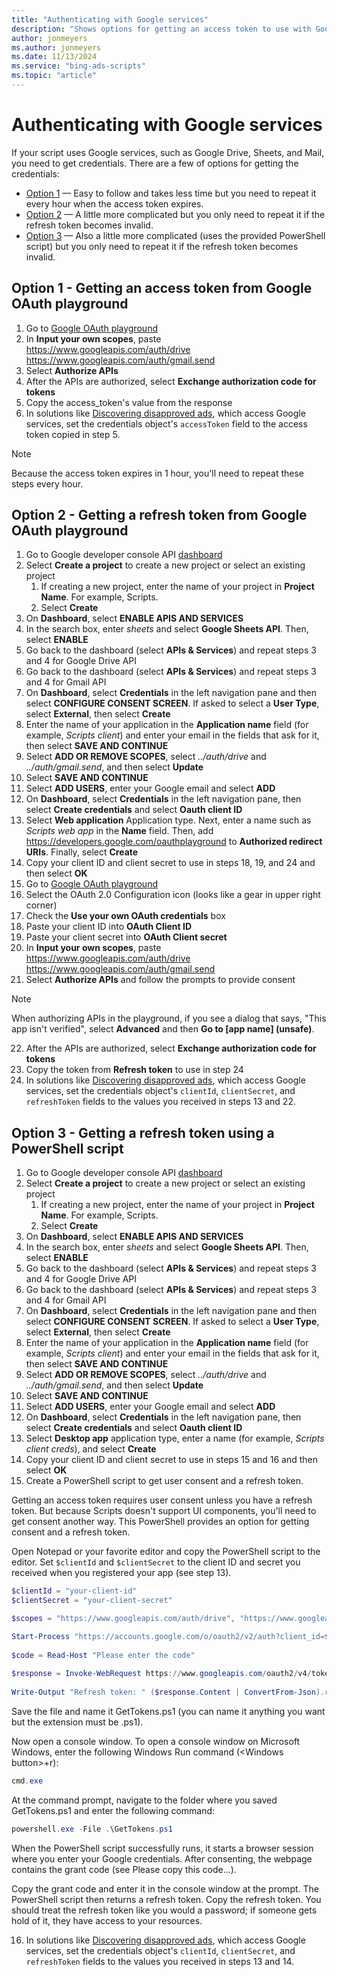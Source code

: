 ```yaml
---
title: "Authenticating with Google services"
description: "Shows options for getting an access token to use with Google services."
author: jonmeyers
ms.author: jonmeyers
ms.date: 11/13/2024
ms.service: "bing-ads-scripts"
ms.topic: "article"
---
```


# Authenticating with Google services

If your script uses Google services, such as Google Drive, Sheets, and Mail, you need to get credentials. There are a few of options for getting the credentials:

- [Option 1](#option1) &mdash; Easy to follow and takes less time but you need to repeat it every hour when the access token expires.
- [Option 2](#option2) &mdash; A little more complicated but you only need to repeat it if the refresh token becomes invalid.
- [Option 3](#option3) &mdash; Also a little more complicated (uses the provided PowerShell script) but you only need to repeat it if the refresh token becomes invalid.

## <a name="option1"></a>Option 1 - Getting an access token from Google OAuth playground

1. Go to [Google OAuth playground](https://developers.google.com/oauthplayground)
2. In **Input your own scopes**, paste https://www.googleapis.com/auth/drive https://www.googleapis.com/auth/gmail.send
3. Select **Authorize APIs** 
4. After the APIs are authorized, select **Exchange authorization code for tokens**
5. Copy the access_token's value from the response
6. In solutions like [Discovering disapproved ads](../solutions/get-disapproved-ads.md), which access Google services, set the credentials object's `accessToken` field to the access token copied in step 5.

> [!NOTE]
> Because the access token expires in 1 hour, you'll need to repeat these steps every hour.


## <a name="option2"></a>Option 2 - Getting a refresh token from Google OAuth playground


1. Go to Google developer console API [dashboard](https://console.developers.google.com/apis/dashboard)
2. Select **Create a project** to create a new project or select an existing project  
   1. If creating a new project, enter the name of your project in **Project Name**. For example, Scripts.
   2. Select **Create**
3. On **Dashboard**, select **ENABLE APIS AND SERVICES**
4. In the search box, enter *sheets* and select **Google Sheets API**. Then, select **ENABLE**
5. Go back to the dashboard (select **APIs & Services**) and repeat steps 3 and 4 for Google Drive API
6. Go back to the dashboard (select **APIs & Services**) and repeat steps 3 and 4 for Gmail API
7. On **Dashboard**, select **Credentials** in the left navigation pane and then select **CONFIGURE CONSENT SCREEN**. If asked to select a **User Type**, select **External**, then select **Create**
8. Enter the name of your application in the **Application name** field (for example, *Scripts client*) and enter your email in the fields that ask for it, then select **SAVE AND CONTINUE**
9. Select **ADD OR REMOVE SCOPES**, select *../auth/drive* and *../auth/gmail.send*, and then select **Update**
10. Select **SAVE AND CONTINUE**
11. Select **ADD USERS**, enter your Google email and select **ADD**
12. On **Dashboard**, select **Credentials** in the left navigation pane, then select **Create credentials** and select **Oauth client ID**
13. Select **Web application** Application type. Next, enter a name such as *Scripts web app* in the **Name** field. Then, add https://developers.google.com/oauthplayground to **Authorized redirect URIs**. Finally, select **Create**
14. Copy your client ID and client secret to use in steps 18, 19, and 24 and then select **OK**
15. Go to [Google OAuth playground](https://developers.google.com/oauthplayground)
16. Select the OAuth 2.0 Configuration icon (looks like a gear in upper right corner)
17. Check the **Use your own OAuth credentials** box
18. Paste your client ID into **OAuth Client ID**
19. Paste your client secret into **OAuth Client secret**
20. In **Input your own scopes**, paste https://www.googleapis.com/auth/drive https://www.googleapis.com/auth/gmail.send
21. Select **Authorize APIs** and follow the prompts to provide consent  

> [!NOTE]
> When authorizing APIs in the playground, if you see a dialog that says, "This app isn't verified", select **Advanced** and then **Go to [app name] (unsafe)**.  

22. After the APIs are authorized, select **Exchange authorization code for tokens**
23. Copy the token from **Refresh token** to use in step 24
24. In solutions like [Discovering disapproved ads](../solutions/get-disapproved-ads.md), which access Google services, set the credentials object's `clientId`, `clientSecret`, and `refreshToken` fields to the values you received in steps 13 and 22. 

## <a name="option3"></a>Option 3 - Getting a refresh token using a PowerShell script

1. Go to Google developer console API [dashboard](https://console.developers.google.com/apis/dashboard)
2. Select **Create a project** to create a new project or select an existing project  
   1. If creating a new project, enter the name of your project in **Project Name**. For example, Scripts.
   2. Select **Create**
3. On **Dashboard**, select **ENABLE APIS AND SERVICES**
4. In the search box, enter *sheets* and select **Google Sheets API**. Then, select **ENABLE**
5. Go back to the dashboard (select **APIs & Services**) and repeat steps 3 and 4 for Google Drive API
6. Go back to the dashboard (select **APIs & Services**) and repeat steps 3 and 4 for Gmail API
7. On **Dashboard**, select **Credentials** in the left navigation pane and then select **CONFIGURE CONSENT SCREEN**. If asked to select a **User Type**, select **External**, then select **Create**
8. Enter the name of your application in the **Application name** field (for example, *Scripts client*) and enter your email in the fields that ask for it, then select **SAVE AND CONTINUE**
9. Select **ADD OR REMOVE SCOPES**, select *../auth/drive* and *../auth/gmail.send*, and then select **Update**
10. Select **SAVE AND CONTINUE**
11. Select **ADD USERS**, enter your Google email and select **ADD**
12. On **Dashboard**, select **Credentials** in the left navigation pane, then select **Create credentials** and select **Oauth client ID**
13. Select **Desktop app** application type, enter a name (for example, *Scripts client creds*), and select **Create**
14. Copy your client ID and client secret to use in steps 15 and 16 and then select **OK**
15. Create a PowerShell script to get user consent and a refresh token.  

  Getting an access token requires user consent unless you have a refresh token. But because Scripts doesn't support UI components, you'll need to get consent another way. This PowerShell provides an option for getting consent and a refresh token.  

  Open Notepad or your favorite editor and copy the PowerShell script to the editor. Set `$clientId` and `$clientSecret` to the client ID and secret you received when you registered your app (see step 13).  

  ```powershell
  $clientId = "your-client-id"
  $clientSecret = "your-client-secret"
  
  $scopes = "https://www.googleapis.com/auth/drive", "https://www.googleapis.com/auth/gmail.send"
  
  Start-Process "https://accounts.google.com/o/oauth2/v2/auth?client_id=$clientId&scope=$([string]::Join("%20", $scopes))&access_type=offline&response_type=code&redirect_uri=urn:ietf:wg:oauth:2.0:oob"    
   
  $code = Read-Host "Please enter the code"
     
  $response = Invoke-WebRequest https://www.googleapis.com/oauth2/v4/token -ContentType application/x-www-form-urlencoded -Method POST -Body "client_id=$clientid&client_secret=$clientSecret&redirect_uri=urn:ietf:wg:oauth:2.0:oob&code=$code&grant_type=authorization_code"
    
  Write-Output "Refresh token: " ($response.Content | ConvertFrom-Json).refresh_token 
  ```  

  Save the file and name it GetTokens.ps1 (you can name it anything you want but the extension must be .ps1).  

  Now open a console window. To open a console window on Microsoft Windows, enter the following Windows Run command (\<Windows button>+r):  

  ```powershell
  cmd.exe
  ```  

  At the command prompt, navigate to the folder where you saved GetTokens.ps1 and enter the following command:  

  ```powershell
  powershell.exe -File .\GetTokens.ps1
  ```  

  When the PowerShell script successfully runs, it starts a browser session where you enter your Google credentials. After consenting, the webpage contains the grant code (see Please copy this code...).  

  Copy the grant code and enter it in the console window at the prompt. The PowerShell script then returns a refresh token. Copy the refresh token. You should treat the refresh token like you would a password; if someone gets hold of it, they have access to your resources.  
  
16. In solutions like [Discovering disapproved ads](../solutions/get-disapproved-ads.md), which access Google services, set the credentials object's `clientId`, `clientSecret`, and `refreshToken` fields to the values you received in steps 13 and 14.  

